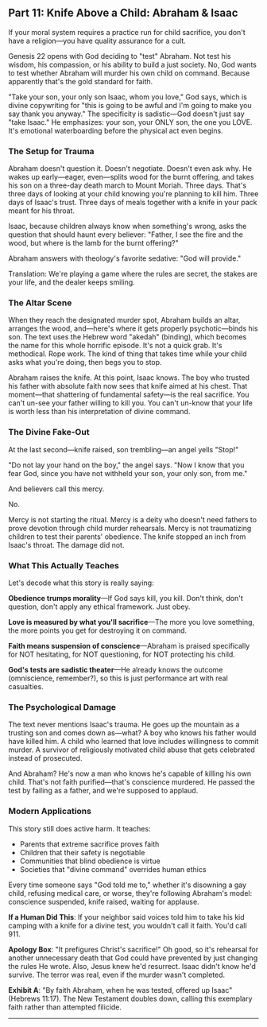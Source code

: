 ## Part 11: Knife Above a Child: Abraham & Isaac

If your moral system requires a practice run for child sacrifice, you don't have a religion—you have quality assurance for a cult.

Genesis 22 opens with God deciding to "test" Abraham. Not test his wisdom, his compassion, or his ability to build a just society. No, God wants to test whether Abraham will murder his own child on command. Because apparently that's the gold standard for faith.

"Take your son, your only son Isaac, whom you love," God says, which is divine copywriting for "this is going to be awful and I'm going to make you say thank you anyway." The specificity is sadistic—God doesn't just say "take Isaac." He emphasizes: your son, your ONLY son, the one you LOVE. It's emotional waterboarding before the physical act even begins.

### The Setup for Trauma

Abraham doesn't question it. Doesn't negotiate. Doesn't even ask why. He wakes up early—eager, even—splits wood for the burnt offering, and takes his son on a three-day death march to Mount Moriah. Three days. That's three days of looking at your child knowing you're planning to kill him. Three days of Isaac's trust. Three days of meals together with a knife in your pack meant for his throat.

Isaac, because children always know when something's wrong, asks the question that should haunt every believer: "Father, I see the fire and the wood, but where is the lamb for the burnt offering?"

Abraham answers with theology's favorite sedative: "God will provide."

Translation: We're playing a game where the rules are secret, the stakes are your life, and the dealer keeps smiling.

### The Altar Scene

When they reach the designated murder spot, Abraham builds an altar, arranges the wood, and—here's where it gets properly psychotic—binds his son. The text uses the Hebrew word "akedah" (binding), which becomes the name for this whole horrific episode. It's not a quick grab. It's methodical. Rope work. The kind of thing that takes time while your child asks what you're doing, then begs you to stop.

Abraham raises the knife. At this point, Isaac knows. The boy who trusted his father with absolute faith now sees that knife aimed at his chest. That moment—that shattering of fundamental safety—is the real sacrifice. You can't un-see your father willing to kill you. You can't un-know that your life is worth less than his interpretation of divine command.

### The Divine Fake-Out

At the last second—knife raised, son trembling—an angel yells "Stop!"

"Do not lay your hand on the boy," the angel says. "Now I know that you fear God, since you have not withheld your son, your only son, from me."

And believers call this mercy.

No.

Mercy is not starting the ritual. Mercy is a deity who doesn't need fathers to prove devotion through child murder rehearsals. Mercy is not traumatizing children to test their parents' obedience. The knife stopped an inch from Isaac's throat. The damage did not.

### What This Actually Teaches

Let's decode what this story is really saying:

**Obedience trumps morality**—If God says kill, you kill. Don't think, don't question, don't apply any ethical framework. Just obey.

**Love is measured by what you'll sacrifice**—The more you love something, the more points you get for destroying it on command.

**Faith means suspension of conscience**—Abraham is praised specifically for NOT hesitating, for NOT questioning, for NOT protecting his child.

**God's tests are sadistic theater**—He already knows the outcome (omniscience, remember?), so this is just performance art with real casualties.

### The Psychological Damage

The text never mentions Isaac's trauma. He goes up the mountain as a trusting son and comes down as—what? A boy who knows his father would have killed him. A child who learned that love includes willingness to commit murder. A survivor of religiously motivated child abuse that gets celebrated instead of prosecuted.

And Abraham? He's now a man who knows he's capable of killing his own child. That's not faith purified—that's conscience murdered. He passed the test by failing as a father, and we're supposed to applaud.

### Modern Applications

This story still does active harm. It teaches:

- Parents that extreme sacrifice proves faith
- Children that their safety is negotiable
- Communities that blind obedience is virtue
- Societies that "divine command" overrides human ethics

Every time someone says "God told me to," whether it's disowning a gay child, refusing medical care, or worse, they're following Abraham's model: conscience suspended, knife raised, waiting for applause.

**If a Human Did This**: If your neighbor said voices told him to take his kid camping with a knife for a divine test, you wouldn't call it faith. You'd call 911.

**Apology Box**: "It prefigures Christ's sacrifice!" 
Oh good, so it's rehearsal for another unnecessary death that God could have prevented by just changing the rules He wrote. Also, Jesus knew he'd resurrect. Isaac didn't know he'd survive. The terror was real, even if the murder wasn't completed.

**Exhibit A**: "By faith Abraham, when he was tested, offered up Isaac" (Hebrews 11:17). The New Testament doubles down, calling this exemplary faith rather than attempted filicide.

---
